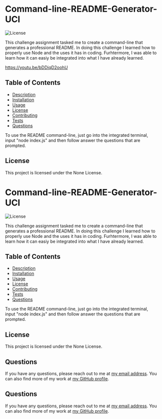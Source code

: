 # Command-line-README-Generator-UCI

![License](https://img.shields.io/badge/license-None-blue.svg)

This challenge assignment tasked me to create a command-line that generates a professional README. In doing this challenge I learned how to properly use Node and the uses it has in coding. Furhtermore, I was able to learn how it can easiy be integrated into what I have already learned.

https://youtu.be/bDDiqD2oohU

## Table of Contents

- [Description](#description)
- [Installation](#installation)
- [Usage](#usage)
- [License](#license)
- [Contributing](#contributing)
- [Tests](#tests)
- [Questions](#questions)



To use the README command-line, just go into the integrated terminal, input "node index.js" and then follow answer the questions that are prompted.

## License

This project is licensed under the None License.


# Command-line-README-Generator-UCI

![License](https://img.shields.io/badge/license-None-blue.svg)

This challenge assignment tasked me to create a command-line that generates a professional README. In doing this challenge I learned how to properly use Node and the uses it has in coding. Furhtermore, I was able to learn how it can easiy be integrated into what I have already learned.

## Table of Contents

- [Description](#description)
- [Installation](#installation)
- [Usage](#usage)
- [License](#license)
- [Contributing](#contributing)
- [Tests](#tests)
- [Questions](#questions)



To use the README command-line, just go into the integrated terminal, input "node index.js" and then follow answer the questions that are prompted.

## License

This project is licensed under the None License.





## Questions

If you have any questions, please reach out to me at [my email address](jason1094dang@gmail.com). You can also find more of my work at [my GitHub profile](https://github.com/jasondang4).


## Questions

If you have any questions, please reach out to me at [my email address](jason1094dang@gmail.com). You can also find more of my work at [my GitHub profile](https://github.com/jasondang4).
